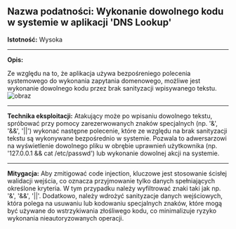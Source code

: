 ## Nazwa podatności: Wykonanie dowolnego kodu w systemie w aplikacji 'DNS Lookup'

**Istotność:** Wysoka

---

**Opis:**

Ze względu na to, że aplikacja używa bezpośreniego polecenia systemowego do wykonania zapytania domenowego, możliwe jest wykonanie dowolnego kodu przez brak sanityzacji wpisywanego tekstu.
![obraz](https://github.com/GrzechuG/PWR-CBE-BAW-mutillidae-2024/assets/93217316/f8425a5f-3c7a-4225-9599-38af212c9d27)


---

**Technika eksploitacji:**
Atakujący może po wpisaniu dowolnego tekstu, spróbować przy pomocy zarezerwowanych znaków specjalnych (np. '&', '&&', '||') wykonać następne polecenie, które ze względu na brak sanityzacji tekstu są wykonywane bezpośrednio w systemie. Pozwala to adwersarzowi na wyświetlenie dowolnego pliku w obrębie uprawnień użytkownika (np. '127.0.0.1 && cat /etc/passwd') lub wykonanie dowolnej akcji na systemie. 

---
**Mitygacja:**
Aby zmitigować code injection, kluczowe jest stosowanie ścisłej walidacji wejścia, co oznacza przyjmowanie tylko danych spełniających określone kryteria. W tym przypadku należy wyfiltrować znaki taki jak np. '&', '&&', '||'. Dodatkowo, należy wdrożyć sanityzacje danych wejściowych, która polega na usuwaniu lub kodowaniu specjalnych znaków, które mogą być używane do wstrzykiwania złośliwego kodu, co minimalizuje ryzyko wykonania nieautoryzowanych operacji.
